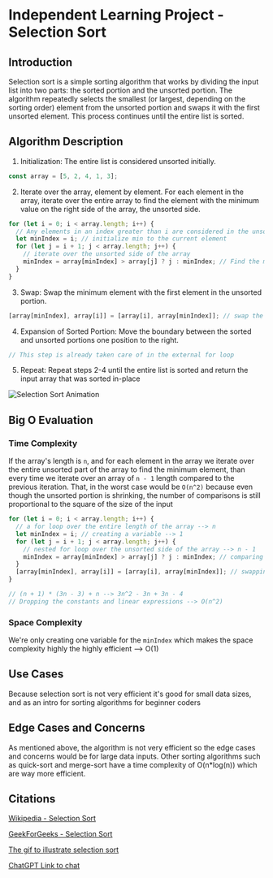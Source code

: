 # Independent Learning Project - Selection Sort

## Introduction

Selection sort is a simple sorting algorithm that works by dividing the input list into two parts: the sorted portion and the unsorted portion. The algorithm repeatedly selects the smallest (or largest, depending on the sorting order) element from the unsorted portion and swaps it with the first unsorted element. This process continues until the entire list is sorted.

## Algorithm Description

1. Initialization: The entire list is considered unsorted initially.

```js
const array = [5, 2, 4, 1, 3];
```

2. Iterate over the array, element by element. For each element in the array, iterate over the entire array to find the element with the minimum value on the right side of the array, the unsorted side.

```js
for (let i = 0; i < array.length; i++) {
  // Any elements in an index greater than i are considered in the unsorted part of the array
  let minIndex = i; // initialize min to the current element
  for (let j = i + 1; j < array.length; j++) {
    // iterate over the unsorted side of the array
    minIndex = array[minIndex] > array[j] ? j : minIndex; // Find the min element's index in the unsorted side of the array
  }
}
```

3. Swap: Swap the minimum element with the first element in the unsorted portion.

```js
[array[minIndex], array[i]] = [array[i], array[minIndex]]; // swap the element at index i with the min element
```

4. Expansion of Sorted Portion: Move the boundary between the sorted and unsorted portions one position to the right.

```js
// This step is already taken care of in the external for loop
```

5. Repeat: Repeat steps 2-4 until the entire list is sorted and return the input array that was sorted in-place

![Selection Sort Animation](https://miro.medium.com/v2/resize:fit:1400/format:webp/1*5WXRN62ddiM_Gcf4GDdCZg.gif)

## Big O Evaluation

### Time Complexity

If the array's length is `n`, and for each element in the array we iterate over the entire unsorted part of the array to find the minimum element, than every time we iterate over an array of `n - 1` length compared to the previous iteration. That, in the worst case would be `O(n^2)` because even though the unsorted portion is shrinking, the number of comparisons is still proportional to the square of the size of the input

```js
for (let i = 0; i < array.length; i++) {
  // a for loop over the entire length of the array --> n
  let minIndex = i; // creating a variable --> 1
  for (let j = i + 1; j < array.length; j++) {
    // nested for loop over the unsorted side of the array --> n - 1
    minIndex = array[minIndex] > array[j] ? j : minIndex; // comparing each element with the next --> 2n - 2
  }
  [array[minIndex], array[i]] = [array[i], array[minIndex]]; // swapping outside the nested loop --> n
}

// (n + 1) * (3n - 3) + n --> 3n^2 - 3n + 3n - 4
// Dropping the constants and linear expressions --> O(n^2)
```

### Space Complexity

We're only creating one variable for the `minIndex` which makes the space complexity highly the highly efficient --> O(1)

## Use Cases

Because selection sort is not very efficient it's good for small data sizes, and as an intro for sorting algorithms for beginner coders

## Edge Cases and Concerns

As mentioned above, the algorithm is not very efficient so the edge cases and concerns would be for large data inputs.
Other sorting algorithms such as quick-sort and merge-sort have a time complexity of O(n\*log(n)) which are way more efficient.

## Citations

[Wikipedia - Selection Sort](https://en.wikipedia.org/wiki/Selection_sort)

[GeekForGeeks - Selection Sort](https://www.geeksforgeeks.org/selection-sort/#)

[The gif to illustrate selection sort](https://s-satsangi.medium.com/insertion-sort-selection-sort-and-bubble-sort-5eb16d55a4de)

[ChatGPT Link to chat](https://chat.openai.com/share/078ea7b9-c88d-4abb-a8d9-8878aac4640c)
